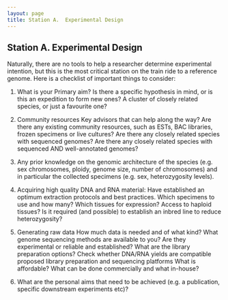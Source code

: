 ```yaml
---
layout: page
title: Station A.  Experimental Design
---
```

## Station A.  Experimental Design

Naturally, there are no tools to help a researcher determine experimental intention, but this is the most critical station on the train ride to a reference genome. Here is a checklist of important things to consider:

  1. What is your Primary aim?
  Is there a specific hypothesis in mind, or is this an expedition to form new ones?
  A cluster of closely related species, or just a favourite one?

  2. Community resources
  Key advisors that can help along the way?
  Are there any existing community resources, such as ESTs, BAC libraries, frozen specimens or live cultures?
  Are there any closely related species with sequenced genomes?
  Are there any closely related species with sequenced AND well-annotated genomes?

  3. Any prior knowledge on the genomic architecture of the species (e.g. sex chromosomes, ploidy, genome size, number of chromosomes) and in particular the collected specimens (e.g. sex, heterozygosity levels).

  4. Acquiring high quality DNA and RNA material:
  Have established an optimum extraction protocols and best practices. Which specimens to use and how many?
  Which tissues for expression?
  Access to haploid tissues?
  Is it required (and possible) to establish an inbred line to reduce heterozygosity?

  5. Generating raw data
  How much data is needed and of what kind?
  What genome sequencing methods are available to you? Are they experimental or reliable and established?
  What are the library preparation options?
  Check whether DNA/RNA yields are compatible proposed library preparation and sequencing platforms
  What is affordable?
  What can be done commercially and what in-house?

  6. What are the personal aims that need to be achieved (e.g. a publication, specific downstream experiments etc)?

